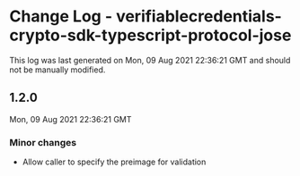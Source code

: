 # Change Log - verifiablecredentials-crypto-sdk-typescript-protocol-jose

This log was last generated on Mon, 09 Aug 2021 22:36:21 GMT and should not be manually modified.

## 1.2.0
Mon, 09 Aug 2021 22:36:21 GMT

### Minor changes

- Allow caller to specify the preimage for validation

